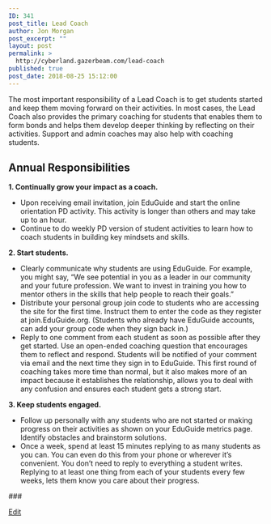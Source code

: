```yaml
---
ID: 341
post_title: Lead Coach
author: Jon Morgan
post_excerpt: ""
layout: post
permalink: >
  http://cyberland.gazerbeam.com/lead-coach
published: true
post_date: 2018-08-25 15:12:00
---
```

The most important responsibility of a Lead Coach is to get students started and keep them moving forward on their activities. In most cases, the Lead Coach also provides the primary coaching for students that enables them to form bonds and helps them develop deeper thinking by reflecting on their activities. Support and admin coaches may also help with coaching students.
<h2>Annual Responsibilities</h2>
<b>1. Continually grow your impact as a coach.</b>
<ul>
 	<li>Upon receiving email invitation, join EduGuide and start the online orientation PD activity. This activity is longer than others and may take up to an hour.</li>
 	<li>Continue to do weekly PD version of student activities to learn how to coach students in building key mindsets and skills.</li>
</ul>
<b>2. Start students.</b>
<ul>
 	<li>Clearly communicate why students are using EduGuide. For example, you might say, “We see potential in you as a leader in our community and your future profession. We want to invest in training you how to mentor others in the skills that help people to reach their goals.”</li>
 	<li>Distribute your personal group join code to students who are accessing the site for the first time. Instruct them to enter the code as they register at join.EduGuide.org. (Students who already have EduGuide accounts, can add your group code when they sign back in.)</li>
 	<li>Reply to one comment from each student as soon as possible after they get started. Use an open-ended coaching question that encourages them to reflect and respond. Students will be notified of your comment via email and the next time they sign in to EduGuide. This first round of coaching takes more time than normal, but it also makes more of an impact because it establishes the relationship, allows you to deal with any confusion and ensures each student gets a strong start.</li>
</ul>
<b>3. Keep students engaged.</b>
<ul>
 	<li>Follow up personally with any students who are not started or making progress on their activities as shown on your EduGuide metrics page. Identify obstacles and brainstorm solutions.</li>
 	<li>Once a week, spend at least 15 minutes replying to as many students as you can. You can even do this from your phone or wherever it’s convenient. You don’t need to reply to everything a student writes. Replying to at least one thing from each of your students every few weeks, lets them know you care about their progress.</li>
</ul>
###

<a href="https://docs.google.com/document/d/1wrJt_Ukzkn0Ndt8cHGPgJjkKxPb_llJ0mrUI9_nvbP4/edit?usp=sharing">Edit</a>